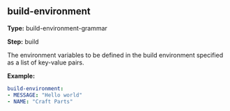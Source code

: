 build-environment
-----------------
**Type:** build-environment-grammar

**Step:** build

The environment variables to be defined in the build environment specified as
a list of key-value pairs.

**Example:**

```yaml
build-environment:
- MESSAGE: "Hello world"
- NAME: "Craft Parts"
```